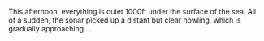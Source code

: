 This afternoon, everything is quiet 1000ft under the surface of the sea. All of a sudden, the sonar picked up a distant but clear howling, which is gradually approaching ...